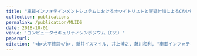```yaml
---
title: "車載インフォテインメントシステムにおけるホワイトリストと遅延付加によるCANバス上のDoS攻撃緩和手法,"
collection: publications
permalink: /publication/MLIDS
date: 2018-10-01
venue: 'コンピュータセキュリティシンポジウム（CSS）'
paperurl: 
citation: '<b>大平修慈</b>, 新井イスマイル, 井上博之, 藤川和利, "車載インフォテインメントシステムにおけるホワイトリストと遅延付加によるCANバス上のDoS攻撃緩和手法," コンピュータセキュリティシンポジウム2018論文集, pp.1128-1133, Oct. 2018.'
---
```

